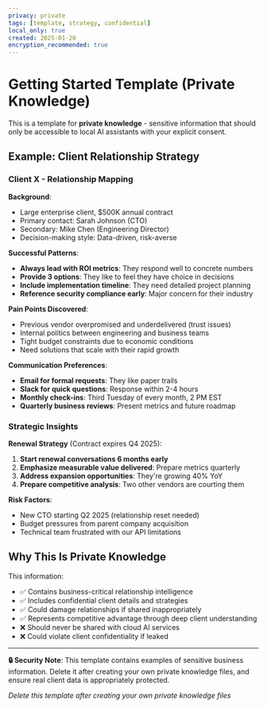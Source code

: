 ```yaml
---
privacy: private
tags: [template, strategy, confidential]
local_only: true
created: 2025-01-20
encryption_recommended: true
---
```


# Getting Started Template (Private Knowledge)

This is a template for **private knowledge** - sensitive information that should only be accessible to local AI assistants with your explicit consent.

## Example: Client Relationship Strategy

### Client X - Relationship Mapping

**Background**: 
- Large enterprise client, $500K annual contract
- Primary contact: Sarah Johnson (CTO)
- Secondary: Mike Chen (Engineering Director)
- Decision-making style: Data-driven, risk-averse

**Successful Patterns**:
- **Always lead with ROI metrics**: They respond well to concrete numbers
- **Provide 3 options**: They like to feel they have choice in decisions
- **Include implementation timeline**: They need detailed project planning
- **Reference security compliance early**: Major concern for their industry

**Pain Points Discovered**:
- Previous vendor overpromised and underdelivered (trust issues)
- Internal politics between engineering and business teams
- Tight budget constraints due to economic conditions
- Need solutions that scale with their rapid growth

**Communication Preferences**:
- **Email for formal requests**: They like paper trails  
- **Slack for quick questions**: Response within 2-4 hours
- **Monthly check-ins**: Third Tuesday of every month, 2 PM EST
- **Quarterly business reviews**: Present metrics and future roadmap

### Strategic Insights

**Renewal Strategy** (Contract expires Q4 2025):
1. **Start renewal conversations 6 months early**
2. **Emphasize measurable value delivered**: Prepare metrics quarterly
3. **Address expansion opportunities**: They're growing 40% YoY
4. **Prepare competitive analysis**: Two other vendors are courting them

**Risk Factors**:
- New CTO starting Q2 2025 (relationship reset needed)
- Budget pressures from parent company acquisition
- Technical team frustrated with our API limitations

## Why This Is Private Knowledge

This information:
- ✅ Contains business-critical relationship intelligence
- ✅ Includes confidential client details and strategies
- ✅ Could damage relationships if shared inappropriately  
- ✅ Represents competitive advantage through deep client understanding
- ❌ Should never be shared with cloud AI services
- ❌ Could violate client confidentiality if leaked

---

**🔒 Security Note**: This template contains examples of sensitive business information. Delete it after creating your own private knowledge files, and ensure real client data is appropriately protected.

*Delete this template after creating your own private knowledge files*